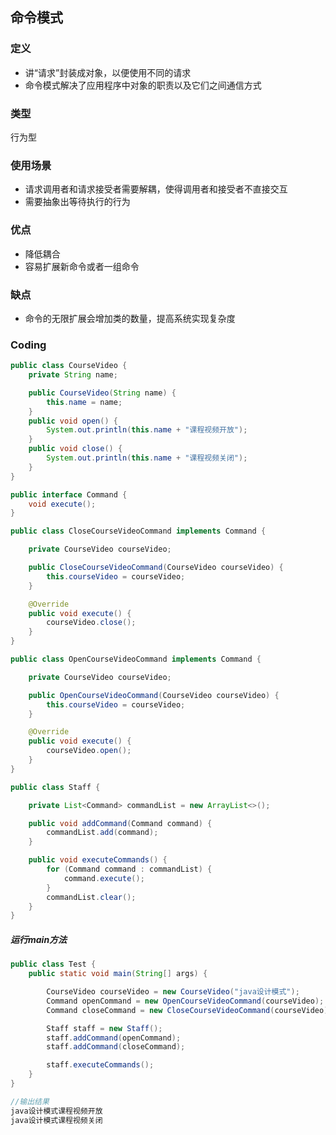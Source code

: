 ## 命令模式

### 定义
+ 讲“请求”封装成对象，以便使用不同的请求
+ 命令模式解决了应用程序中对象的职责以及它们之间通信方式

### 类型
行为型
### 使用场景
+ 请求调用者和请求接受者需要解耦，使得调用者和接受者不直接交互
+ 需要抽象出等待执行的行为

### 优点
+ 降低耦合
+ 容易扩展新命令或者一组命令

### 缺点
+ 命令的无限扩展会增加类的数量，提高系统实现复杂度

### Coding
```java
public class CourseVideo {
    private String name;

    public CourseVideo(String name) {
        this.name = name;
    }
    public void open() {
        System.out.println(this.name + "课程视频开放");
    }
    public void close() {
        System.out.println(this.name + "课程视频关闭");
    }
}
```
```java
public interface Command {
    void execute();
}
```
```java
public class CloseCourseVideoCommand implements Command {

    private CourseVideo courseVideo;

    public CloseCourseVideoCommand(CourseVideo courseVideo) {
        this.courseVideo = courseVideo;
    }

    @Override
    public void execute() {
        courseVideo.close();
    }
}
```
```java
public class OpenCourseVideoCommand implements Command {

    private CourseVideo courseVideo;

    public OpenCourseVideoCommand(CourseVideo courseVideo) {
        this.courseVideo = courseVideo;
    }

    @Override
    public void execute() {
        courseVideo.open();
    }
}
```
```java
public class Staff {

    private List<Command> commandList = new ArrayList<>();

    public void addCommand(Command command) {
        commandList.add(command);
    }

    public void executeCommands() {
        for (Command command : commandList) {
            command.execute();
        }
        commandList.clear();
    }
}
```
##### 运行main方法
```java
public class Test {
    public static void main(String[] args) {

        CourseVideo courseVideo = new CourseVideo("java设计模式");
        Command openCommand = new OpenCourseVideoCommand(courseVideo);
        Command closeCommand = new CloseCourseVideoCommand(courseVideo);

        Staff staff = new Staff();
        staff.addCommand(openCommand);
        staff.addCommand(closeCommand);

        staff.executeCommands();
    }
}

//输出结果
java设计模式课程视频开放
java设计模式课程视频关闭
```